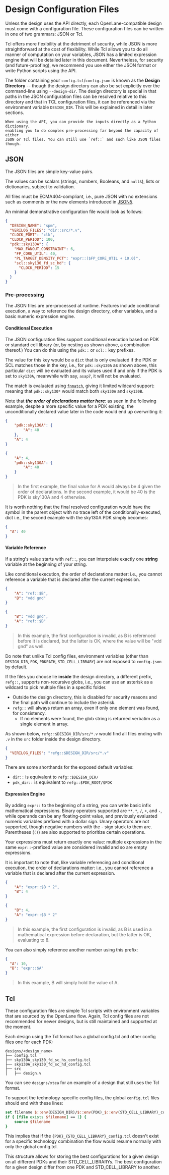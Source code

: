 # Design Configuration Files

Unless the design uses the API directly, each OpenLane-compatible design must
come with a configuration file. These configuration files can be written in one
of two grammars: JSON or Tcl.

Tcl offers more flexibility at the detriment of security, while JSON is more
straightforward at the cost of flexibility. While Tcl allows you to do all
manner of computation on your variables, JSON has a limited expression engine
that will be detailed later in this document. Nevertheless, for security (and
future-proofing), we recommend you use either the JSON format or write Python
scripts using the API.

The folder containing your `config.tcl`/`config.json` is known as the **Design
Directory** -- though the design directory can also be set explicitly over the
command-line using `--design-dir`. The design directory is special in that paths
in the JSON configuration files can be resolved relative to this directory and
that in TCL configuration files, it can be referenced via the environment
variable `DESIGN_DIR`. This will be explained in detail in later sections.

```{note}
When using the API, you can provide the inputs directly as a Python dictionary,
enabling you to do complex pre-processing far beyond the capacity of either
JSON or Tcl files. You can still use `ref::` and such like JSON files though.
```

## JSON

The JSON files are simple key-value pairs.

<a name="scalars"></a>

The values can be scalars (strings, numbers, Booleans, and `null`s), lists or
dictionaries, subject to validation.

All files must be ECMA404-compliant, i.e., pure JSON with no extensions such as
comments or the new elements introduced in [JSON5](https://json5.org/).

An minimal demonstrative configuration file would look as follows:

```json
{
  "DESIGN_NAME": "spm",
  "VERILOG_FILES": "dir::src/*.v",
  "CLOCK_PORT": "clk",
  "CLOCK_PERIOD": 100,
  "pdk::sky130A": {
    "MAX_FANOUT_CONSTRAINT": 6,
    "FP_CORE_UTIL": 40,
    "PL_TARGET_DENSITY_PCT": "expr::($FP_CORE_UTIL + 10.0)",
    "scl::sky130_fd_sc_hd": {
      "CLOCK_PERIOD": 15
    }
  }
}
```

### Pre-processing

The JSON files are pre-processed at runtime. Features include conditional
execution, a way to reference the design directory, other variables, and a basic
numeric expression engine.

#### Conditional Execution

The JSON configuration files support conditional execution based on PDK or
standard cell library (or, by nesting as shown above, a combination thereof.)
You can do this using the `pdk::` or `scl::` key prefixes.

The value for this key would be a `dict` that is only evaluated if the PDK or
SCL matches those in the key, i.e., for `pdk::sky130A` as shown above, this
particular `dict` will be evaluated and its values used if and only if the PDK
is set to `sky130A`, meanwhile with say, `asap7`, it will not be evaluated.

The match is evaluated using
[`fnmatch`](https://docs.python.org/3.6/library/fnmatch.html), giving it limited
wildcard support: meaning that `pdk::sky130*` would match both `sky130A` and
`sky130B`.

Note that **_the order of declarations matter here_**: as seen in the following
example, despite a more specific value for a PDK existing, the unconditionally
declared value later in the code would end up overwriting it:

```json
{
    "pdk::sky130A": {
        "A": 40
    },
    "A": 4
}

{
    "A": 4,
    "pdk::sky130A": {
        "A": 40
    }
}
```

> In the first example, the final value for A would always be 4 given the order
> of declarations. In the second example, it would be 40 is the PDK is sky130A
> and 4 otherwise.

It is worth nothing that the final resolved configuration would have the symbol
in the parent object with no trace left of the conditionally-executed, dict
i.e., the second example with the sky130A PDK simply becomes:

```json
{
  "A": 40
}
```

#### Variable Reference

If a string's value starts with `ref::`, you can interpolate exactly one
**string** variable at the beginning of your string.

Like conditional execution, the order of declarations matter: i.e., you cannot
reference a variable that is declared after the current expression.

```json
{
    "A": "ref::$B",
    "B": "vdd gnd"
}

{
    "B": "vdd gnd",
    "A": "ref::$B"
}
```

> In this example, the first configuration is invalid, as B is referenced before
> it is declared, but the latter is OK, where the value will be "vdd gnd" as
> well.

Do note that unlike Tcl config files, environment variables (other than
`DESIGN_DIR`, `PDK`, `PDKPATH`, `STD_CELL_LIBRARY`) are not exposed to
`config.json` by default.

If the files you choose lie **inside** the design directory, a different prefix,
`refg::`, supports non-recursive globs, i.e., you can use an asterisk as a
wildcard to pick multiple files in a specific folder.

* Outside the design directory, this is disabled for security reasons and the
  final path will continue to include the asterisk.
* `refg::` will always return an array, even if only one element was found, for
  consistency.
  * If no elements were found, the glob string is returned verbatim as a single
    element in array.

As shown below, `refg::$DESIGN_DIR/src/*.v` would find all files ending with `.v`
in the `src` folder inside the design directory.

```json
{
  "VERILOG_FILES": "refg::$DESIGN_DIR/src/*.v"
}
```

There are some shorthands for the exposed default variables:

* `dir::` is equivalent to `refg::$DESIGN_DIR/`
* `pdk_dir::` is equivalent to `refg::$PDK_ROOT/$PDK`

#### Expression Engine

By adding `expr::` to the beginning of a string, you can write basic infix
mathematical expressions. Binary operators supported are `**`, `*`, `/`, `+`,
and `-`, while operands can be any floating-point value, and previously
evaluated numeric variables prefixed with a dollar sign. Unary operators are not
supported, though negative numbers with the - sign stuck to them are.
Parentheses (`()`) are also supported to prioritize certain operations.

Your expressions must return exactly one value: multiple expressions in the same
`expr::`-prefixed value are considered invalid and so are empty expressions.

It is important to note that, like variable referencing and conditional
execution, the order of declarations matter: i.e., you cannot reference a
variable that is declared after the current expression.

```json
{
    "A": "expr::$B * 2",
    "B": 4
}

{
    "B": 4,
    "A": "expr::$B * 2"
}
```

> In this example, the first configuration is invalid, as B is used in a
> mathematical expression before declaration, but the latter is OK, evaluating
> to 8.

You can also simply reference another number using this prefix:

```json
{
  "A": 10,
  "B": "expr::$A"
}
```

> In this example, B will simply hold the value of A.

## Tcl

These configuration files are simple Tcl scripts with environment variables that
are sourced by the OpenLane flow. Again, Tcl config files are not recommended
for newer designs, but is still maintained and supported at the moment.

Each design using the Tcl format has a global config.tcl and other config files
one for each PDK:

```
designs/<design_name>
├── config.tcl
├── sky130A_sky130_fd_sc_hs_config.tcl
├── sky130A_sky130_fd_sc_hd_config.tcl
├── src
│   ├── design.v
```

You can see `designs/xtea` for an example of a design that still uses the Tcl
format.

To support the technology-specific config files, the global `config.tcl` files
should end with these lines:

```tcl
set filename $::env(DESIGN_DIR)/$::env(PDK)_$::env(STD_CELL_LIBRARY)_config.tcl
if { [file exists $filename] == 1} {
	source $filename
}
```

This implies that if the `{PDK}_{STD_CELL_LIBRARY}_config.tcl` doesn't exist for
a specific technology combination the flow would resume normally with only the
global config.tcl.

This structure allows for storing the best configurations for a given design on
all different PDKs and their STD_CELL_LIBRARYs. The best configuration for a
given design differ from one PDK and STD_CELL_LIBRARY to another.
